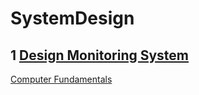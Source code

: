 # SystemDesign

## 1 [Design Monitoring System](https://gongybable.medium.com/system-design-design-a-monitoring-system-f0f0cbafc895)








[Computer Fundamentals](https://medium.com/must-know-computer-science)
